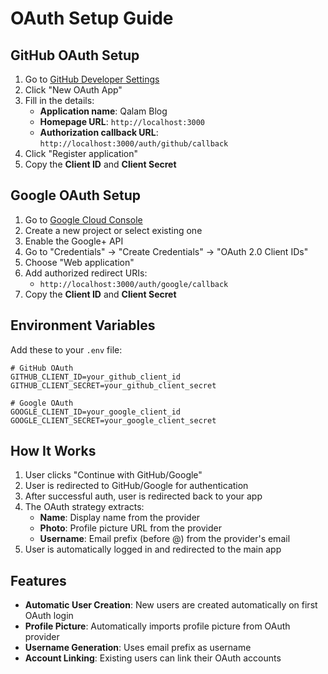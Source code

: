 # OAuth Setup Guide

## GitHub OAuth Setup

1. Go to [GitHub Developer Settings](https://github.com/settings/developers)
2. Click "New OAuth App"
3. Fill in the details:
   - **Application name**: Qalam Blog
   - **Homepage URL**: `http://localhost:3000`
   - **Authorization callback URL**: `http://localhost:3000/auth/github/callback`
4. Click "Register application"
5. Copy the **Client ID** and **Client Secret**

## Google OAuth Setup

1. Go to [Google Cloud Console](https://console.cloud.google.com/)
2. Create a new project or select existing one
3. Enable the Google+ API
4. Go to "Credentials" → "Create Credentials" → "OAuth 2.0 Client IDs"
5. Choose "Web application"
6. Add authorized redirect URIs:
   - `http://localhost:3000/auth/google/callback`
7. Copy the **Client ID** and **Client Secret**

## Environment Variables

Add these to your `.env` file:

```env
# GitHub OAuth
GITHUB_CLIENT_ID=your_github_client_id
GITHUB_CLIENT_SECRET=your_github_client_secret

# Google OAuth
GOOGLE_CLIENT_ID=your_google_client_id
GOOGLE_CLIENT_SECRET=your_google_client_secret
```

## How It Works

1. User clicks "Continue with GitHub/Google"
2. User is redirected to GitHub/Google for authentication
3. After successful auth, user is redirected back to your app
4. The OAuth strategy extracts:
   - **Name**: Display name from the provider
   - **Photo**: Profile picture URL from the provider
   - **Username**: Email prefix (before @) from the provider's email
5. User is automatically logged in and redirected to the main app

## Features

- **Automatic User Creation**: New users are created automatically on first OAuth login
- **Profile Picture**: Automatically imports profile picture from OAuth provider
- **Username Generation**: Uses email prefix as username
- **Account Linking**: Existing users can link their OAuth accounts 